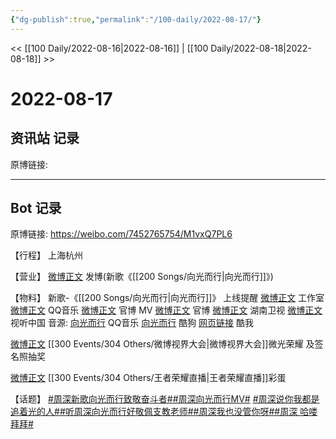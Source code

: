 ```yaml
---
{"dg-publish":true,"permalink":"/100-daily/2022-08-17/"}
---
```



<< [[100 Daily/2022-08-16\|2022-08-16]] | [[100 Daily/2022-08-18\|2022-08-18]] >>

# 2022-08-17

## 资讯站 记录

原博链接:

---
## Bot 记录

原博链接: https://weibo.com/7452765754/M1vxQ7PL6

【行程】
上海杭州

【营业】
[微博正文](https://m.weibo.cn/1736988591/4803395607596594) 发博(新歌《[[200 Songs/向光而行\|向光而行]]》)

【物料】
新歌-《[[200 Songs/向光而行\|向光而行]]》
上线提醒
[微博正文](https://m.weibo.cn/7478855230/4803396442261000) 工作室
[微博正文](https://m.weibo.cn/2169129705/4803393023121763) QQ音乐
[微博正文](https://m.weibo.cn/2539323341/4803032484942720) 官博
MV
[微博正文](https://m.weibo.cn/2539323341/4803393631813752) 官博
[微博正文](https://m.weibo.cn/1638629382/4803393023905113) 湖南卫视
[微博正文](https://m.weibo.cn/7408066931/4803402279944835) 视听中国
音源:
[向光而行](https://weibo.cn/sinaurl?u=https%3A%2F%2Fi.y.qq.com%2Fv8%2Fplaysong.html%3Fsongid%3D371595974%26source%3Dyqq%26ADTAG%3Dhz_wb_sf%26channelId%3D10081987) QQ音乐
[向光而行](https://weibo.cn/sinaurl?u=https%3A%2F%2Ft3.kugou.com%2Fsong.html%3Fid%3D1V8n085zCV3) 酷狗
[网页链接](https://weibo.cn/sinaurl?u=http%3A%2F%2Fm.kuwo.cn%2Fnewh5app%2Fplay_detail%2F234368753) 酷我

[微博正文](https://m.weibo.cn/2637571067/4803167663424915) [[300 Events/304 Others/微博视界大会\|微博视界大会]]微光荣耀 及签名照抽奖

[微博正文](https://m.weibo.cn/7570141185/4803580114764013) [[300 Events/304 Others/王者荣耀直播\|王者荣耀直播]]彩蛋

【话题】
[#周深新歌向光而行致敬奋斗者#](https://s.weibo.com/weibo?q=%23%E5%91%A8%E6%B7%B1%E6%96%B0%E6%AD%8C%E5%90%91%E5%85%89%E8%80%8C%E8%A1%8C%E8%87%B4%E6%95%AC%E5%A5%8B%E6%96%97%E8%80%85%23)[#周深向光而行MV#](https://s.weibo.com/weibo?q=%23%E5%91%A8%E6%B7%B1%E5%90%91%E5%85%89%E8%80%8C%E8%A1%8CMV%23)
[#周深说你我都是追着光的人#](https://s.weibo.com/weibo?q=%23%E5%91%A8%E6%B7%B1%E8%AF%B4%E4%BD%A0%E6%88%91%E9%83%BD%E6%98%AF%E8%BF%BD%E7%9D%80%E5%85%89%E7%9A%84%E4%BA%BA%23)[#听周深向光而行好敬佩支教老师#](https://s.weibo.com/weibo?q=%23%E5%90%AC%E5%91%A8%E6%B7%B1%E5%90%91%E5%85%89%E8%80%8C%E8%A1%8C%E5%A5%BD%E6%95%AC%E4%BD%A9%E6%94%AF%E6%95%99%E8%80%81%E5%B8%88%23)[#周深我也没管你呀#](https://s.weibo.com/weibo?q=%23%E5%91%A8%E6%B7%B1%E6%88%91%E4%B9%9F%E6%B2%A1%E7%AE%A1%E4%BD%A0%E5%91%80%23)[#周深 哈喽拜拜#](https://s.weibo.com/weibo?q=%23%E5%91%A8%E6%B7%B1%20%E5%93%88%E5%96%BD%E6%8B%9C%E6%8B%9C%23)
